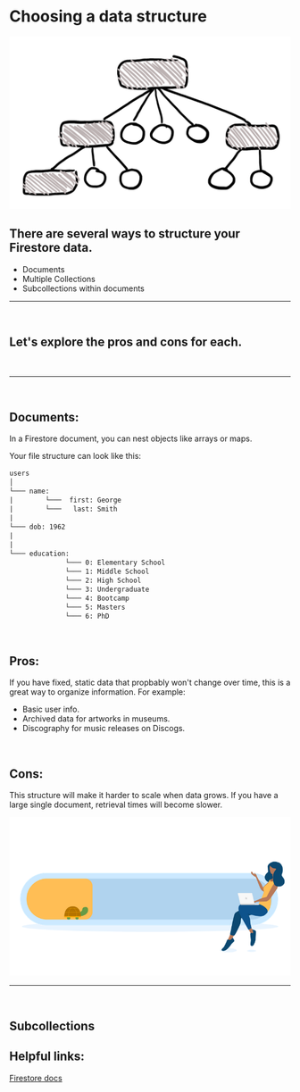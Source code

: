 # Choosing a data structure
<img src="../../images/data_structures.png" alt="Data structures illustration.">

<br>

## There are several ways to structure your Firestore data.
- Documents
- Multiple Collections
- Subcollections within documents

---

<br>

## Let's explore the pros and cons for each.

<br>

---

<br>

## Documents:
In a Firestore document, you can nest objects like arrays or maps.

Your file structure can look like this:
```
users
│   
└─── name:
|        └───  first: George
|        └───   last: Smith
|
└─── dob: 1962
|
|
└─── education:
              └─── 0: Elementary School
              └─── 1: Middle School
              └─── 2: High School
              └─── 3: Undergraduate
              └─── 4: Bootcamp
              └─── 5: Masters
              └─── 6: PhD
```

<br>

## Pros:
If you have fixed, static data that propbably won't change over time, this is a great way to organize information. For example:
- Basic user info.
- Archived data for artworks in museums.
- Discography for music releases on Discogs.

<br>

## Cons:
This structure will make it harder to scale when data grows. If you have a large single document, retrieval times will become slower.

<img src="../../images/slow_loading.png" alt="Slow data loading illustration.">

<br>

---

<br>

## Subcollections
## Helpful links:
[Firestore docs](https://firebase.google.com/docs/firestore/manage-data/structure-data)

